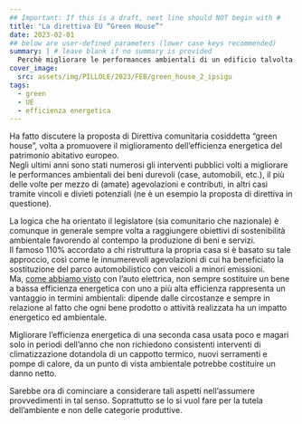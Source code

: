 ```yaml
---
## Important: If this is a draft, next line should NOT begin with #
title: "La direttiva EU “Green House”"
date: 2023-02-01
## below are user-defined parameters (lower case keys recommended)
summary: | # leave blank if no summary is provided
  Perchè migliorare le performances ambientali di un edificio talvolta può, alla fine dei conti, fare un danno all'ambiente...
cover_image:
  src: assets/img/PILLOLE/2023/FEB/green_house_2_ipsigu
tags:
  - green
  - UE
  - efficienza energetica
---
```


Ha fatto discutere la proposta di Direttiva comunitaria cosiddetta “green house”, volta a promuovere il miglioramento dell’efficienza energetica del patrimonio abitativo europeo.  
Negli ultimi anni sono stati numerosi gli interventi pubblici volti a migliorare le performances ambientali dei beni durevoli (case, automobili, etc.), il più delle volte per mezzo di (amate) agevolazioni e contributi, in altri casi tramite vincoli e divieti potenziali (ne è un esempio la proposta di direttiva in questione).  

La logica che ha orientato il legislatore (sia comunitario che nazionale) è comunque in generale sempre volta a raggiungere obiettivi di sostenibilità ambientale favorendo al contempo la produzione di beni e servizi.  
Il famoso 110% accordato a chi ristruttura la propria casa si è basato su tale approccio, così come le innumerevoli agevolazioni di cui ha beneficiato la sostituzione del parco automobilistico con veicoli a minori emissioni.  
Ma, [come abbiamo visto](/articles/veicoli-elettrici-quale-impatto-ambientale/) con l’auto elettrica, non sempre sostituire un bene a bassa efficienza energetica con uno a più alta efficienza rappresenta un vantaggio in termini ambientali: dipende dalle circostanze e sempre in relazione al fatto che ogni bene prodotto o attività realizzata ha un impatto energetico ed ambientale. 

Migliorare l’efficienza energetica di una seconda casa usata poco e magari solo in periodi dell’anno che non richiedono consistenti interventi di climatizzazione dotandola di un cappotto termico, nuovi serramenti e pompe di calore, da un punto di vista ambientale potrebbe costituire un danno netto. 

Sarebbe ora di cominciare a considerare tali aspetti nell’assumere provvedimenti in tal senso. Soprattutto se lo si vuol fare per la tutela dell’ambiente e non delle categorie produttive. 


<!--
  created 2023-02-01 15:42:54.450687 +0100 CET m=+0.022442210
-->